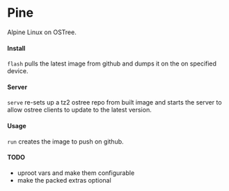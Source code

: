 # Pine
Alpine Linux on OSTree.

#### Install
`flash` pulls the latest image from github and dumps it
on the on specified device.

#### Server
`serve` re-sets up a tz2 ostree repo from built image and 
starts the server to allow ostree clients to update to
the latest version.

#### Usage
`run` creates the image to push on github.

#### TODO
- uproot vars and make them configurable
- make the packed extras optional
